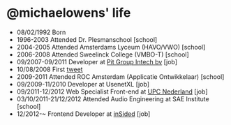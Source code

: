 @michaelowens' life
===============

- 08/02/1992 Born
- 1996-2003 Attended Dr. Plesmanschool [school]
- 2004-2005 Attended Amsterdams Lyceum (HAVO/VWO) [school]
- 2006-2008 Attended Sweelinck College (VMBO-T) [school]
- 09/2007-09/2011 Developer at [Pit Group Intech bv](http://pitgroup.nl) [job]
- 10/08/2008 First [tweet](https://twitter.com/mikedotjs/statuses/883288620)
- 2009-2011 Attended ROC Amsterdam (Applicatie Ontwikkelaar) [school]
- 09/2009-11/2010 Developer at UsenetXL [job]
- 09/2011-12/2012 Web Specialist Front-end at [UPC Nederland](http://upc.nl) [job]
- 03/10/2011-21/12/2012 Attended Audio Engineering at SAE Institute [school]
- 12/2012-~ Frontend Developer at [inSided](http://insided.nl) [job]